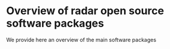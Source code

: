 # Overview of radar open source software packages

We provide here an overview of the main software packages
